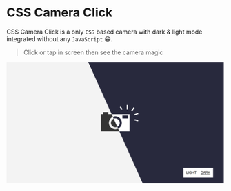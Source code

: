 # CSS Camera Click

CSS Camera Click is a only `CSS` based camera with dark & light mode integrated without any `JavaScript` 😁.

> Click or tap in screen then see the camera magic

[![CSS-Camera-Click](./images/github-preview.png?raw=true "CSS-Camera-Click")](https://css-magic-camera-dev-z.netlify.app/)